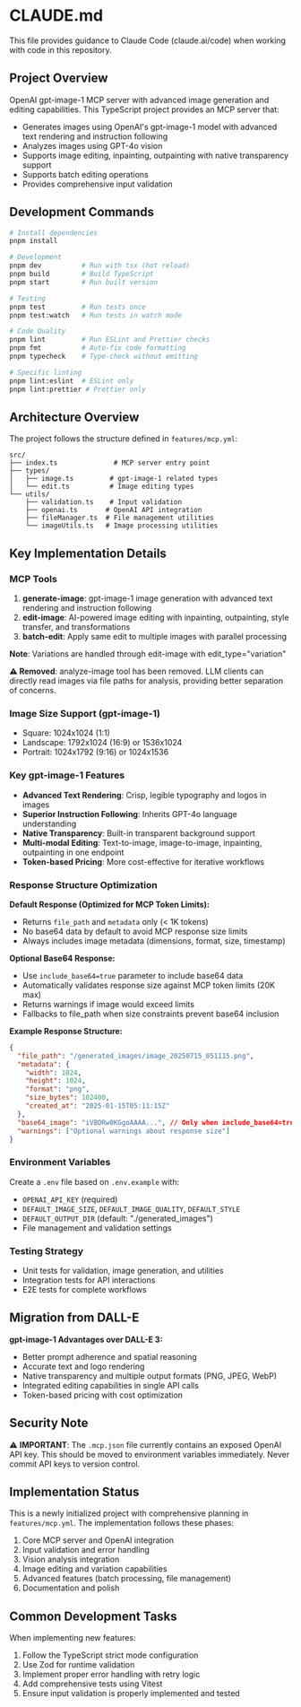 # CLAUDE.md

This file provides guidance to Claude Code (claude.ai/code) when working with code in this repository.

## Project Overview

OpenAI gpt-image-1 MCP server with advanced image generation and editing capabilities. This TypeScript project provides an MCP server that:

- Generates images using OpenAI's gpt-image-1 model with advanced text rendering and instruction following
- Analyzes images using GPT-4o vision
- Supports image editing, inpainting, outpainting with native transparency support
- Supports batch editing operations
- Provides comprehensive input validation

## Development Commands

```bash
# Install dependencies
pnpm install

# Development
pnpm dev          # Run with tsx (hot reload)
pnpm build        # Build TypeScript
pnpm start        # Run built version

# Testing
pnpm test         # Run tests once
pnpm test:watch   # Run tests in watch mode

# Code Quality
pnpm lint         # Run ESLint and Prettier checks
pnpm fmt          # Auto-fix code formatting
pnpm typecheck    # Type-check without emitting

# Specific linting
pnpm lint:eslint  # ESLint only
pnpm lint:prettier # Prettier only
```

## Architecture Overview

The project follows the structure defined in `features/mcp.yml`:

```
src/
├── index.ts              # MCP server entry point
├── types/
│   ├── image.ts         # gpt-image-1 related types
│   └── edit.ts          # Image editing types
└── utils/
    ├── validation.ts    # Input validation
    ├── openai.ts       # OpenAI API integration
    ├── fileManager.ts  # File management utilities
    └── imageUtils.ts   # Image processing utilities
```

## Key Implementation Details

### MCP Tools

1. **generate-image**: gpt-image-1 image generation with advanced text rendering and instruction following
2. **edit-image**: AI-powered image editing with inpainting, outpainting, style transfer, and transformations
3. **batch-edit**: Apply same edit to multiple images with parallel processing

**Note**: Variations are handled through edit-image with edit_type="variation"

**⚠️ Removed**: analyze-image tool has been removed. LLM clients can directly read images via file paths for analysis, providing better separation of concerns.

### Image Size Support (gpt-image-1)

- Square: 1024x1024 (1:1)
- Landscape: 1792x1024 (16:9) or 1536x1024
- Portrait: 1024x1792 (9:16) or 1024x1536

### Key gpt-image-1 Features

- **Advanced Text Rendering**: Crisp, legible typography and logos in images
- **Superior Instruction Following**: Inherits GPT-4o language understanding
- **Native Transparency**: Built-in transparent background support
- **Multi-modal Editing**: Text-to-image, image-to-image, inpainting, outpainting in one endpoint
- **Token-based Pricing**: More cost-effective for iterative workflows

### Response Structure Optimization

**Default Response (Optimized for MCP Token Limits):**

- Returns `file_path` and `metadata` only (< 1K tokens)
- No base64 data by default to avoid MCP response size limits
- Always includes image metadata (dimensions, format, size, timestamp)

**Optional Base64 Response:**

- Use `include_base64=true` parameter to include base64 data
- Automatically validates response size against MCP token limits (20K max)
- Returns warnings if image would exceed limits
- Fallbacks to file_path when size constraints prevent base64 inclusion

**Example Response Structure:**

```json
{
  "file_path": "/generated_images/image_20250715_051115.png",
  "metadata": {
    "width": 1024,
    "height": 1024,
    "format": "png",
    "size_bytes": 102400,
    "created_at": "2025-01-15T05:11:15Z"
  },
  "base64_image": "iVBORw0KGgoAAAA...", // Only when include_base64=true and size permits
  "warnings": ["Optional warnings about response size"]
}
```

### Environment Variables

Create a `.env` file based on `.env.example` with:

- `OPENAI_API_KEY` (required)
- `DEFAULT_IMAGE_SIZE`, `DEFAULT_IMAGE_QUALITY`, `DEFAULT_STYLE`
- `DEFAULT_OUTPUT_DIR` (default: "./generated_images")
- File management and validation settings

### Testing Strategy

- Unit tests for validation, image generation, and utilities
- Integration tests for API interactions
- E2E tests for complete workflows

## Migration from DALL-E

**gpt-image-1 Advantages over DALL-E 3:**

- Better prompt adherence and spatial reasoning
- Accurate text and logo rendering
- Native transparency and multiple output formats (PNG, JPEG, WebP)
- Integrated editing capabilities in single API calls
- Token-based pricing with cost optimization

## Security Note

⚠️ **IMPORTANT**: The `.mcp.json` file currently contains an exposed OpenAI API key. This should be moved to environment variables immediately. Never commit API keys to version control.

## Implementation Status

This is a newly initialized project with comprehensive planning in `features/mcp.yml`. The implementation follows these phases:

1. Core MCP server and OpenAI integration
2. Input validation and error handling
3. Vision analysis integration
4. Image editing and variation capabilities
5. Advanced features (batch processing, file management)
6. Documentation and polish

## Common Development Tasks

When implementing new features:

1. Follow the TypeScript strict mode configuration
2. Use Zod for runtime validation
3. Implement proper error handling with retry logic
4. Add comprehensive tests using Vitest
5. Ensure input validation is properly implemented and tested

